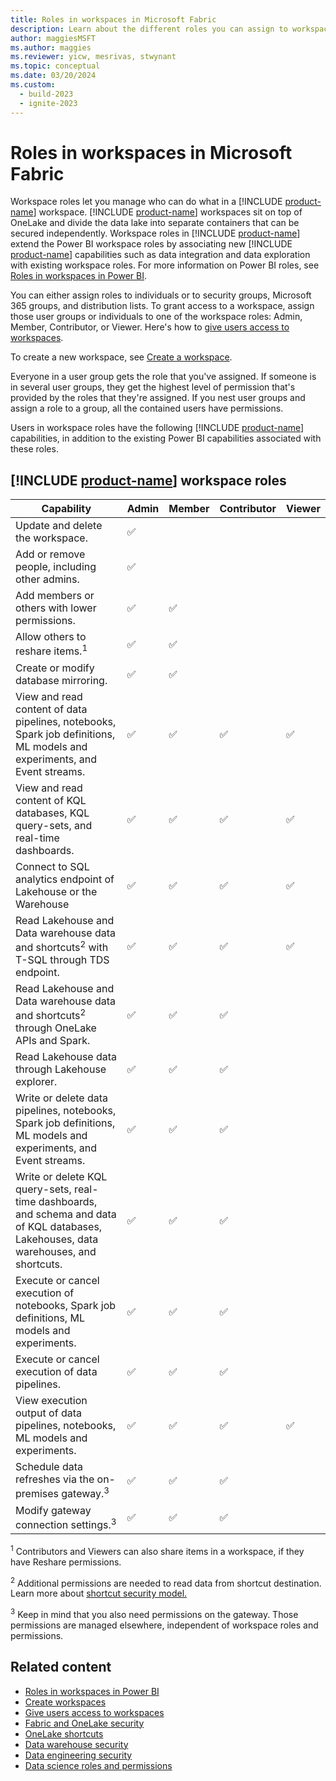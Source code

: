 ```yaml
---
title: Roles in workspaces in Microsoft Fabric
description: Learn about the different roles you can assign to workspace users to grant access to read, write, edit, and more.
author: maggiesMSFT
ms.author: maggies
ms.reviewer: yicw, mesrivas, stwynant
ms.topic: conceptual
ms.date: 03/20/2024
ms.custom:
  - build-2023
  - ignite-2023
---
```


# Roles in workspaces in Microsoft Fabric

Workspace roles let you manage who can do what in a [!INCLUDE [product-name](../includes/product-name.md)] workspace. [!INCLUDE [product-name](../includes/product-name.md)] workspaces sit on top of OneLake and divide the data lake into separate containers that can be secured independently. Workspace roles in [!INCLUDE [product-name](../includes/product-name.md)] extend the Power BI workspace roles by associating new [!INCLUDE [product-name](../includes/product-name.md)] capabilities such as data integration and data exploration with existing workspace roles. For more information on Power BI roles, see [Roles in workspaces in Power BI](/power-bi/collaborate-share/service-new-workspaces).

You can either assign roles to individuals or to security groups, Microsoft 365 groups, and distribution lists. To grant access to a workspace, assign those user groups or individuals to one of the workspace roles: Admin, Member, Contributor, or Viewer. Here's how to [give users access to workspaces](give-access-workspaces.md).

To create a new workspace, see [Create a workspace](create-workspaces.md).

Everyone in a user group gets the role that you've assigned. If someone is in several user groups, they get the highest level of permission that's provided by the roles that they're assigned. If you nest user groups and assign a role to a group, all the contained users have permissions.

Users in workspace roles have the following [!INCLUDE [product-name](../includes/product-name.md)] capabilities, in addition to the existing Power BI capabilities associated with these roles.

## [!INCLUDE [product-name](../includes/product-name.md)] workspace roles

| Capability   | Admin | Member | Contributor | Viewer|
|---|---|---|---|---|
| Update and delete the workspace.  | &#x2705; |   |   |   |
| Add or remove people, including other admins.  |  &#x2705; |   |   |   |
| Add members or others with lower permissions.  |  &#x2705; | &#x2705;  |   |   |
| Allow others to reshare items.<sup>1</sup> |  &#x2705; | &#x2705;  |   |   |
| Create or modify database mirroring.  |  &#x2705; | &#x2705;  |   |   |
|View and read content of data pipelines, notebooks, Spark job definitions, ML models and experiments, and Event streams.  | &#x2705; | &#x2705; | &#x2705; | &#x2705; |
|View and read content of KQL databases, KQL query-sets, and real-time dashboards.  | &#x2705; | &#x2705; | &#x2705; | &#x2705; |
|Connect to SQL analytics endpoint of Lakehouse or the Warehouse | &#x2705;|   &#x2705; | &#x2705; | &#x2705; |
|Read Lakehouse and Data warehouse data and shortcuts<sup>2</sup> with T-SQL through TDS endpoint. | &#x2705; | &#x2705; | &#x2705; | &#x2705; |
|Read Lakehouse and Data warehouse data and shortcuts<sup>2</sup> through OneLake APIs and Spark. | &#x2705; | &#x2705; | &#x2705; | |
|Read Lakehouse data through Lakehouse explorer.  | &#x2705; | &#x2705; | &#x2705; |  |
|Write or delete data pipelines, notebooks, Spark job definitions, ML models and experiments, and Event streams.  | &#x2705; | &#x2705; | &#x2705; |   |
|Write or delete KQL query-sets, real-time dashboards, and schema and data of KQL databases, Lakehouses, data warehouses, and shortcuts.  | &#x2705; | &#x2705; | &#x2705; |   |
|Execute or cancel execution of notebooks, Spark job definitions, ML models and experiments.  | &#x2705; | &#x2705; | &#x2705; |  |
|Execute or cancel execution of data pipelines.  | &#x2705; | &#x2705; | &#x2705; |  |
|View execution output of data pipelines, notebooks, ML models and experiments.  | &#x2705; | &#x2705; | &#x2705; | &#x2705; |
| Schedule data refreshes via the on-premises gateway.<sup>3</sup> | &#x2705; | &#x2705; | &#x2705; |  |
| Modify gateway connection settings.<sup>3</sup> | &#x2705; | &#x2705; | &#x2705; |  |

<sup>1</sup> Contributors and Viewers can also share items in a workspace, if they have Reshare permissions.

<sup>2</sup> Additional permissions are needed to read data from shortcut destination. Learn more about [shortcut security model.](../onelake/onelake-shortcuts.md?#types-of-shortcuts)

<sup>3</sup> Keep in mind that you also need permissions on the gateway. Those permissions are managed elsewhere, independent of workspace roles and permissions.

## Related content

- [Roles in workspaces in Power BI](/power-bi/collaborate-share/service-new-workspaces)
- [Create workspaces](create-workspaces.md)
- [Give users access to workspaces](give-access-workspaces.md)
- [Fabric and OneLake security](../onelake/security/fabric-onelake-security.md)
- [OneLake shortcuts](../onelake/onelake-shortcuts.md?#types-of-shortcuts)
- [Data warehouse security](../data-warehouse/workspace-roles.md)
- [Data engineering security](../data-engineering/workspace-roles-lakehouse.md)
- [Data science roles and permissions](../data-science/models-experiments-rbac.md)

